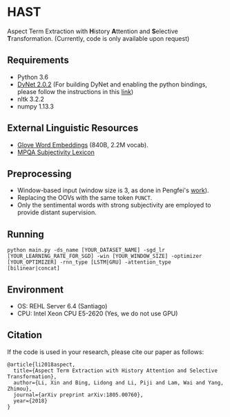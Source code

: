 # HAST
Aspect Term Extraction with **H**istory **A**ttention and **S**elective **T**ransformation. (Currently, code is only available upon request)

## Requirements
* Python 3.6
* [DyNet 2.0.2](https://github.com/clab/dynet) (For building DyNet and enabling the python bindings, please follow the instructions in this [link](http://dynet.readthedocs.io/en/latest/python.html#manual-installation))
* nltk 3.2.2
* numpy 1.13.3

## External Linguistic Resources
* [Glove Word Embeddings](https://nlp.stanford.edu/projects/glove/) (840B, 2.2M vocab).
* [MPQA Subjectivity Lexicon](http://mpqa.cs.pitt.edu/lexicons/subj_lexicon/)

## Preprocessing
* Window-based input (window size is 3, as done in Pengfei's [work](http://www.aclweb.org/anthology/D15-1168)).
* Replacing the OOVs with the same token `PUNCT`.
* Only the sentimental words with strong subjectivity are employed to provide distant supervision.

## Running
```
python main.py -ds_name [YOUR_DATASET_NAME] -sgd_lr [YOUR_LEARNING_RATE_FOR_SGD] -win [YOUR_WINDOW_SIZE] -optimizer [YOUR_OPTIMIZER] -rnn_type [LSTM|GRU] -attention_type [bilinear|concat]
```

## Environment
* OS: REHL Server 6.4 (Santiago)
* CPU: Intel Xeon CPU E5-2620 (Yes, we do not use GPU)

## Citation
If the code is used in your research, please cite our paper as follows:
```
@article{li2018aspect,
  title={Aspect Term Extraction with History Attention and Selective Transformation},
  author={Li, Xin and Bing, Lidong and Li, Piji and Lam, Wai and Yang, Zhimou},
  journal={arXiv preprint arXiv:1805.00760},
  year={2018}
}
```

